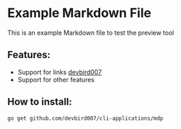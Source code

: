 # Example Markdown File

This is an example Markdown file to test the preview tool

## Features:
* Support for links [devbird007](https://github.com/devbird007)
* Support for other features

## How to install:
```
go get github.com/devbird007/cli-applications/mdp
```
